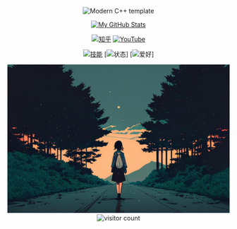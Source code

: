 <div id="title" align="center">

  ![Modern C++ template][github-sub-title:img]

  <!-- GitHub 统计卡片 -->
  [![My GitHub Stats](https://github-readme-stats.vercel.app/api?username=Weiwei-wm&show_icons=true&theme=tokyonight)](https://github.com/Weiwei-wm)

  <!-- 社交徽章 -->
  [![知乎](https://img.shields.io/badge/知乎-mq白-blue)](https://www.zhihu.com/people/你的知乎ID)
  [![YouTube](https://img.shields.io/badge/YouTube-我的频道-red)](https://www.youtube.com/@你的频道)

  <!-- 技能/兴趣标签 -->
  [![技能](https://img.shields.io/badge/技能-C%2B%2B-blue)](https://learn.microsoft.com/zh-cn/cpp/)
  [![状态](https://img.shields.io/badge/状态-持续学习-orange)]
  [![爱好](https://img.shields.io/badge/爱好-阅读-green)]

</div>

<!-- 背景图 -->
<div align="center">
  <img src="https://raw.githubusercontent.com/Weiwei-wm/Weiwei-wm/main/image/background.jpg" alt="背景图"  />
</div>

<!-- 访客计数器 -->
<div align="center">
  <img src="https://profile-counter.glitch.me/Weiwei-wm/count.svg" alt="visitor count" />
</div>

[github-sub-title:img]: https://readme-typing-svg.herokuapp.com?font=Segoe+Script&center=true&lines=Weiwei.
